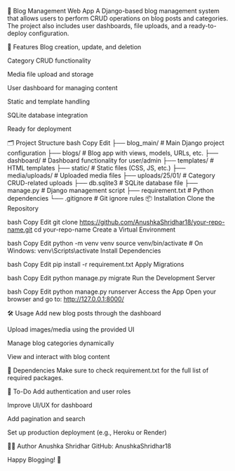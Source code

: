 📝 Blog Management Web App
A Django-based blog management system that allows users to perform CRUD operations on blog posts and categories. The project also includes user dashboards, file uploads, and a ready-to-deploy configuration.

🚀 Features
Blog creation, update, and deletion

Category CRUD functionality

Media file upload and storage

User dashboard for managing content

Static and template handling

SQLite database integration

Ready for deployment

🗂️ Project Structure
bash
Copy
Edit
├── blog_main/           # Main Django project configuration
├── blogs/               # Blog app with views, models, URLs, etc.
├── dashboard/           # Dashboard functionality for user/admin
├── templates/           # HTML templates
├── static/              # Static files (CSS, JS, etc.)
├── media/uploads/       # Uploaded media files
├── uploads/25/01/       # Category CRUD-related uploads
├── db.sqlite3           # SQLite database file
├── manage.py            # Django management script
├── requirement.txt      # Python dependencies
└── .gitignore           # Git ignore rules
📦 Installation
Clone the Repository

bash
Copy
Edit
git clone https://github.com/AnushkaShridhar18/your-repo-name.git
cd your-repo-name
Create a Virtual Environment

bash
Copy
Edit
python -m venv venv
source venv/bin/activate  # On Windows: venv\Scripts\activate
Install Dependencies

bash
Copy
Edit
pip install -r requirement.txt
Apply Migrations

bash
Copy
Edit
python manage.py migrate
Run the Development Server

bash
Copy
Edit
python manage.py runserver
Access the App
Open your browser and go to: http://127.0.0.1:8000/

🛠️ Usage
Add new blog posts through the dashboard

Upload images/media using the provided UI

Manage blog categories dynamically

View and interact with blog content

🧾 Dependencies
Make sure to check requirement.txt for the full list of required packages.

📌 To-Do
Add authentication and user roles

Improve UI/UX for dashboard

Add pagination and search

Set up production deployment (e.g., Heroku or Render)

🧑‍💻 Author
Anushka Shridhar
GitHub: AnushkaShridhar18

Happy Blogging! 🎉
